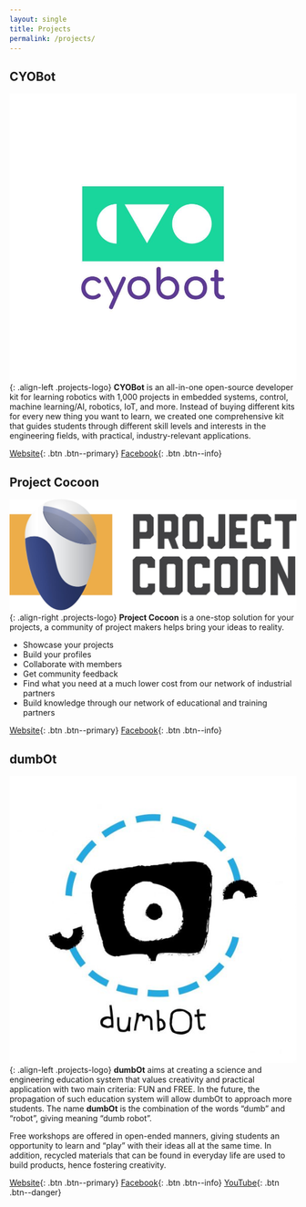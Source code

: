 ```yaml
---
layout: single
title: Projects
permalink: /projects/
---
```


## CYOBot

![](/assets/img/projects/cyobot.jpg){: .align-left .projects-logo}
**CYOBot** is an all-in-one open-source developer kit for learning robotics with 1,000 projects in embedded systems, control, machine learning/AI, robotics, IoT, and more. Instead of buying different kits for every new thing you want to learn, we created one comprehensive kit that guides students through different skill levels and interests in the engineering fields, with practical, industry-relevant applications.

[Website](https://cyobot.com/){: .btn .btn--primary}
[Facebook](https://www.facebook.com/cyobot/){: .btn .btn--info}

## Project Cocoon

![](/assets/img/projects/cocoon.jpg){: .align-right .projects-logo}
**Project Cocoon** is a one-stop solution for your projects, a community of project makers helps bring your ideas to reality.
- Showcase your projects
- Build your profiles
- Collaborate with members
- Get community feedback
- Find what you need at a much lower cost from our network of industrial partners
- Build knowledge through our network of educational and training partners

[Website](https://projectcocoon.org/){: .btn .btn--primary}
[Facebook](https://www.facebook.com/projectcocoon/){: .btn .btn--info}

## dumbOt

![](/assets/img/projects/dumbot.jpg){: .align-left .projects-logo}
**dumbOt** aims at creating a science and engineering education system that values creativity and practical application with two main criteria: FUN and FREE. In the future, the propagation of such education system will allow dumbOt to approach more students. The name **dumbOt** is the combination of the words “dumb” and “robot”, giving meaning “dumb robot”.

Free workshops are offered in open-ended manners, giving students an opportunity to learn and “play” with their ideas all at the same time. In addition, recycled materials that can be found in everyday life are used to build products, hence fostering creativity.

[Website](https://dumbot.org/){: .btn .btn--primary}
[Facebook](https://www.facebook.com/dumbotofficial/){: .btn .btn--info}
[YouTube](https://www.youtube.com/channel/UC97wd5g4MpbjjLPiiyFVpwA){: .btn .btn--danger}
